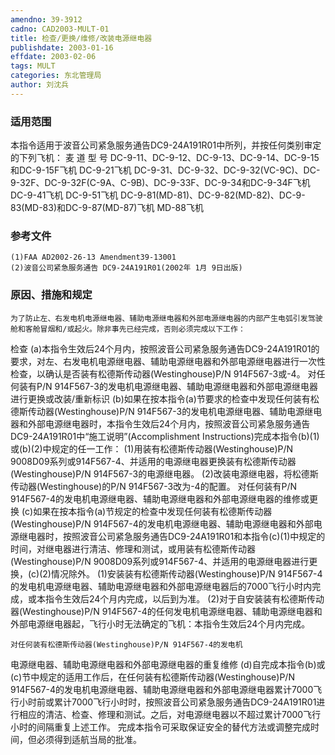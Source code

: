 ```yaml
---
amendno: 39-3912
cadno: CAD2003-MULT-01
title: 检查/更换/维修/改装电源继电器
publishdate: 2003-01-16
effdate: 2003-02-06
tags: MULT
categories: 东北管理局
author: 刘沈兵
---
```


### 适用范围 
本指令适用于波音公司紧急服务通告DC9-24A191R01中所列，并按任何类别审定的下列飞机：
麦 道 型 号
DC-9-11、DC-9-12、DC-9-13、DC-9-14、DC-9-15和DC-9-15F飞机
DC-9-21飞机
DC-9-31、DC-9-32、DC-9-32(VC-9C)、DC-9-32F、DC-9-32F(C-9A、C-9B)、DC-9-33F、DC-9-34和DC-9-34F飞机
DC-9-41飞机
DC-9-51飞机
DC-9-81(MD-81)、DC-9-82(MD-82)、DC-9-83(MD-83)和DC-9-87(MD-87)飞机
MD-88飞机

<!--more-->
### 参考文件
    (1)FAA AD2002-26-13 Amendment39-13001 
    (2)波音公司紧急服务通告 DC9-24A191R01(2002年 1月 9日出版) 

### 原因、措施和规定 
       
    为了防止左、右发电机电源继电器、辅助电源继电器和外部电源继电器的内部产生电弧引发驾驶舱和客舱冒烟和/或起火。除非事先已经完成，否则必须完成以下工作： 
检查
 (a)本指令生效后24个月内，按照波音公司紧急服务通告DC9-24A191R01的要求，对左、右发电机电源继电器、辅助电源继电器和外部电源继电器进行一次性检查，以确认是否装有松德斯传动器(Westinghouse)P/N 914F567-3或-4。 
    对任何装有P/N 914F567-3的发电机电源继电器、辅助电源继电器和外部电源继电器进行更换或改装/重新标识 
(b)如果在按本指令(a)节要求的检查中发现任何装有松德斯传动器(Westinghouse)P/N 914F567-3的发电机电源继电器、辅助电源继电器和外部电源继电器时，本指令生效后24个月内，按照波音公司紧急服务通告DC9-24A191R01中“施工说明”(Accomplishment Instructions)完成本指令(b)(1)或(b)(2)中规定的任一工作： 
     (1)用装有松德斯传动器(Westinghouse)P/N 9008D09系列或914F567-4、并适用的电源继电器更换装有松德斯传动器(Westinghouse)P/N 914F567-3的电源继电器。 
(2)改装电源继电器，将松德斯传动器(Westinghouse)的P/N 914F567-3改为-4的配置。 
    对任何装有P/N 914F567-4的发电机电源继电器、辅助电源继电器和外部电源继电器的维修或更换 
(c)如果在按本指令(a)节规定的检查中发现任何装有松德斯传动器(Westinghouse)P/N 914F567-4的发电机电源继电器、辅助电源继电器和外部电源继电器时，按照波音公司紧急服务通告DC9-24A191R01和本指令(c)(1)中规定的时间，对继电器进行清洁、修理和测试，或用装有松德斯传动器(Westinghouse)P/N 9008D09系列或914F567-4、并适用的电源继电器进行更换，(c)(2)情况除外。 
     (1)安装装有松德斯传动器(Westinghouse)P/N 914F567-4的发电机电源继电器、辅助电源继电器和外部电源继电器后的7000飞行小时内完成，或本指令生效后24个月内完成，以后到为准。 
     (2)对于自安装装有松德斯传动器(Westinghouse)P/N 914F567-4的任何发电机电源继电器、辅助电源继电器和外部电源继电器起，飞行小时无法确定的飞机：本指令生效后24个月内完成。 

    对任何装有松德斯传动器(Westinghouse)P/N 914F567-4的发电机
       
电源继电器、辅助电源继电器和外部电源继电器的重复维修 
    (d)自完成本指令(b)或(c)节中规定的适用工作后，在任何装有松德斯传动器(Westinghouse)P/N 914F567-4的发电机电源继电器、辅助电源继电器和外部电源继电器累计7000飞行小时前或累计7000飞行小时时，按照波音公司紧急服务通告DC9-24A191R01进行相应的清洁、检查、修理和测试。之后，对电源继电器以不超过累计7000飞行小时的间隔重复上述工作。 
    完成本指令可采取保证安全的替代方法或调整完成时间，但必须得到适航当局的批准。
